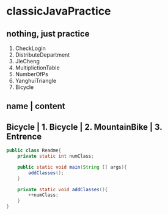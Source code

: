 # classicJavaPractice
## nothing, just practice

1. CheckLogin
2. DistributeDepartment
3. JieCheng
4. MultiplictionTable
5. NumberOfPs
6. YanghuiTriangle
7. Bicycle

  name      | content
------------------------------
  Bicycle   | 1. Bicycle
            | 2. MountainBike
            | 3. Entrence
------------------------------

```java
public class Readme{
    private static int numClass;

    public static void main(String [] args){
        addClasses();
    }

    private static void addClasses(){
        ++numClass;
    }
}
```
